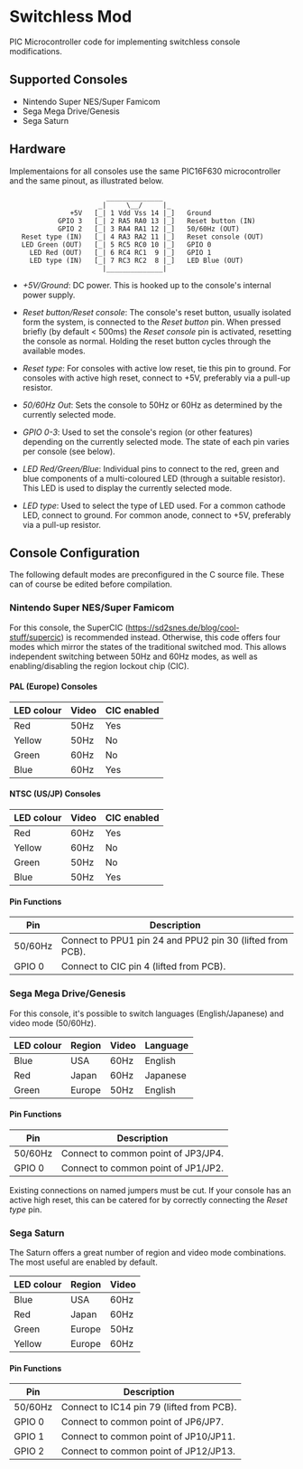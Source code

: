 # Switchless Mod

PIC Microcontroller code for implementing switchless console modifications.

## Supported Consoles

* Nintendo Super NES/Super Famicom
* Sega Mega Drive/Genesis
* Sega Saturn

## Hardware

Implementaions for all consoles use the same PIC16F630 microcontroller and the
same pinout, as illustrated below.

```
                        ______________
                      _|     \__/     |_
               +5V   [_| 1 Vdd Vss 14 |_]   Ground
            GPIO 3   [_| 2 RA5 RA0 13 |_]   Reset button (IN)
            GPIO 2   [_| 3 RA4 RA1 12 |_]   50/60Hz (OUT)
   Reset type (IN)   [_| 4 RA3 RA2 11 |_]   Reset console (OUT)
   LED Green (OUT)   [_| 5 RC5 RC0 10 |_]   GPIO 0
     LED Red (OUT)   [_| 6 RC4 RC1  9 |_]   GPIO 1
     LED type (IN)   [_| 7 RC3 RC2  8 |_]   LED Blue (OUT)
                       |______________|

```

* _+5V/Ground_:
  DC power. This is hooked up to the console's internal power supply.

* _Reset button/Reset console_:
  The console's reset button, usually isolated form the system, is connected to
  the _Reset button_ pin. When pressed briefly (by default < 500ms) the _Reset
  console_ pin is activated, resetting the console as normal. Holding the reset
  button cycles through the available modes.

* _Reset type_:
  For consoles with active low reset, tie this pin to ground. For consoles with
  active high reset, connect to +5V, preferably via a pull-up resistor.

* _50/60Hz Out_:
  Sets the console to 50Hz or 60Hz as determined by the currently selected
  mode.

* _GPIO 0-3_:
  Used to set the console's region (or other features) depending on the
  currently selected mode. The state of each pin varies per console (see
  below).

* _LED Red/Green/Blue_:
  Individual pins to connect to the red, green and blue components of a
  multi-coloured LED (through a suitable resistor). This LED is used to display
  the currently selected mode.

* _LED type_:
  Used to select the type of LED used. For a common cathode LED, connect to
  ground. For common anode, connect to +5V, preferably via a pull-up resistor.

## Console Configuration

The following default modes are preconfigured in the C source file. These can
of course be edited before compilation.

### Nintendo Super NES/Super Famicom
For this console, the SuperCIC (https://sd2snes.de/blog/cool-stuff/supercic)
is recommended instead. Otherwise, this code offers four modes which mirror
the states of the traditional switched mod. This allows independent switching
between 50Hz and 60Hz modes, as well as enabling/disabling the region lockout
chip (CIC).

#### PAL (Europe) Consoles

| LED colour | Video | CIC enabled |
|------------|-------|-------------|
| Red        | 50Hz  | Yes         |
| Yellow     | 50Hz  | No          |
| Green      | 60Hz  | No          |
| Blue       | 60Hz  | Yes         |

#### NTSC (US/JP) Consoles

| LED colour | Video | CIC enabled |
|------------|-------|-------------|
| Red        | 60Hz  | Yes         |
| Yellow     | 60Hz  | No          |
| Green      | 50Hz  | No          |
| Blue       | 50Hz  | Yes         |

#### Pin Functions
| Pin     | Description                                               |
|---------|-----------------------------------------------------------|
| 50/60Hz | Connect to PPU1 pin 24 and PPU2 pin 30 (lifted from PCB). |
| GPIO 0  | Connect to CIC pin 4 (lifted from PCB).                   |

### Sega Mega Drive/Genesis
For this console, it's possible to switch languages (English/Japanese) and
video mode (50/60Hz).

| LED colour | Region | Video | Language |
|------------|--------|-------|----------|
| Blue       | USA    | 60Hz  | English  |
| Red        | Japan  | 60Hz  | Japanese |
| Green      | Europe | 50Hz  | English  |

#### Pin Functions
| Pin     | Description                         |
|---------|-------------------------------------|
| 50/60Hz | Connect to common point of JP3/JP4. |
| GPIO 0  | Connect to common point of JP1/JP2. |

Existing connections on named jumpers must be cut. If your console has an
active high reset, this can be catered for by correctly connecting the _Reset
type_ pin.

### Sega Saturn
The Saturn offers a great number of region and video mode combinations. The
most useful are enabled by default.

| LED colour | Region | Video |
|------------|--------|-------|
| Blue       | USA    | 60Hz  |
| Red        | Japan  | 60Hz  |
| Green      | Europe | 50Hz  |
| Yellow     | Europe | 60Hz  |

#### Pin Functions
| Pin     | Description                               |
|---------|-------------------------------------------|
| 50/60Hz | Connect to IC14 pin 79 (lifted from PCB). |
| GPIO 0  | Connect to common point of JP6/JP7.       |
| GPIO 1  | Connect to common point of JP10/JP11.     |
| GPIO 2  | Connect to common point of JP12/JP13.     |

